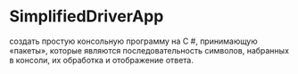 # SimplifiedDriverApp
создать простую консольную программу на C #, принимающую «пакеты», которые являются последовательность символов, набранных в консоли, их обработка и отображение ответа.
